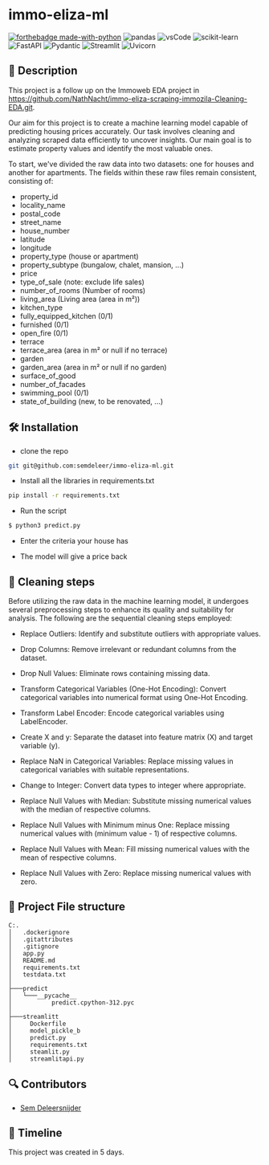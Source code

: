 # immo-eliza-ml
[![forthebadge made-with-python](https://ForTheBadge.com/images/badges/made-with-python.svg)](https://www.python.org/)
![pandas](https://img.shields.io/badge/Pandas-2C2D72?style=for-the-badge&logo=pandas&logoColor=white)
![vsCode](https://img.shields.io/badge/VSCode-0078D4?style=for-the-badge&logo=visual%20studio%20code&logoColor=white)
![scikit-learn](https://img.shields.io/badge/scikit--learn-F7931E?style=for-the-badge&logo=scikit-learn&logoColor=white)
![FastAPI](https://img.shields.io/badge/FastAPI-009688?style=for-the-badge&logo=fastapi&logoColor=white)
![Pydantic](https://img.shields.io/badge/Pydantic-333?style=for-the-badge&logo=python&logoColor=white)
![Streamlit](https://img.shields.io/badge/Streamlit-FF4B4B?style=for-the-badge&logo=streamlit&logoColor=white)
![Uvicorn](https://img.shields.io/badge/Uvicorn-000000?style=for-the-badge&logo=fastapi&logoColor=white)




## 📖 Description
This project is a follow up on the Immoweb EDA project in https://github.com/NathNacht/immo-eliza-scraping-immozila-Cleaning-EDA.git.

Our aim for this project is to create a machine learning model capable of predicting housing prices accurately. Our task involves cleaning and analyzing scraped data efficiently to uncover insights. Our main goal is to estimate property values and identify the most valuable ones.

To start, we've divided the raw data into two datasets: one for houses and another for apartments.
The fields within these raw files remain consistent, consisting of:


* property_id
* locality_name
* postal_code
* street_name
* house_number
* latitude
* longitude
* property_type (house or apartment)
* property_subtype (bungalow, chalet, mansion, ...)
* price
* type_of_sale (note: exclude life sales)
* number_of_rooms (Number of rooms)
* living_area (Living area (area in m²))
* kitchen_type
* fully_equipped_kitchen (0/1)
* furnished (0/1)
* open_fire (0/1)
* terrace
* terrace_area (area in m² or null if no terrace)
* garden
* garden_area (area in m² or null if no garden)
* surface_of_good
* number_of_facades
* swimming_pool (0/1)
* state_of_building (new, to be renovated, ...)


## 🛠 Installation

* clone the repo
```bash
git git@github.com:semdeleer/immo-eliza-ml.git
```

* Install all the libraries in requirements.txt
```bash
pip install -r requirements.txt
```

* Run the script
```bash
$ python3 predict.py
```

* Enter the criteria your house has

* The model will give a price back

## 👾 Cleaning steps

Before utilizing the raw data in the machine learning model, it undergoes several preprocessing steps to enhance its quality and suitability for analysis. The following are the sequential cleaning steps employed:

* Replace Outliers: Identify and substitute outliers with appropriate values.

* Drop Columns: Remove irrelevant or redundant columns from the dataset.

* Drop Null Values: Eliminate rows containing missing data.

* Transform Categorical Variables (One-Hot Encoding): Convert categorical variables into numerical format using One-Hot Encoding.

* Transform Label Encoder: Encode categorical variables using LabelEncoder.

* Create X and y: Separate the dataset into feature matrix (X) and target variable (y).

* Replace NaN in Categorical Variables: Replace missing values in categorical variables with suitable representations.

* Change to Integer: Convert data types to integer where appropriate.

* Replace Null Values with Median: Substitute missing numerical values with the median of respective columns.

* Replace Null Values with Minimum minus One: Replace missing numerical values with (minimum value - 1) of respective columns.

* Replace Null Values with Mean: Fill missing numerical values with the mean of respective columns.

* Replace Null Values with Zero: Replace missing numerical values with zero.


## 🤖 Project File structure
```
C:.
│   .dockerignore
│   .gitattributes
│   .gitignore
│   app.py
│   README.md
│   requirements.txt
│   testdata.txt
│
├───predict
│   └───__pycache__
│           predict.cpython-312.pyc
│
├───streamlitt
│     Dockerfile
│     model_pickle_b
│     predict.py
│     requirements.txt
│     steamlit.py
│     streamlitapi.py
```


## 🔍 Contributors
- [Sem Deleersnijder](https://github.com/semdeleer)

## 📜 Timeline

This project was created in 5 days.
